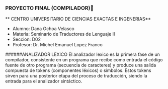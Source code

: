 ### PROYECTO FINAL (COMPILADOR)🙂

** CENTRO UNIVERSITARIO DE CIENCIAS EXACTAS E INGENERIAS**
- Alumno: Dana Ochoa Velasco
- Materia: Seminario de Traductores de Lenguaje II
- Seccion: D02
- Profesor: Dr. Michel Emanuel Lopez Franco


######ANALIZADOR LEXICO
El analizador lexico es la primera fase de un compilador, consistente en un programa que recibe como entrada el código fuente de otro programa (secuencia de caracteres) y produce una salida compuesta de tokens (componentes léxicos) o símbolos. Estos tokens sirven para una posterior etapa del proceso de traducción, siendo la entrada para el analizador sintáctico.
